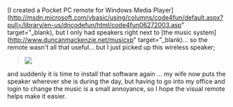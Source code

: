 [I created a Pocket PC remote for Windows Media Player](http://msdn.microsoft.com/vbasic/using/columns/code4fun/default.aspx?pull=/library/en-us/dncodefun/html/code4fun06272003.asp" target="_blank), but I only had speakers right next to [the music system](http://www.duncanmackenzie.net/musicxp" target="_blank)... so the remote wasn't all that useful... but I just picked up this wireless speaker;

> [<img src="http://store1.yimg.com/I/spectravox_1806_14150983" border="0" />](http://www.amazon.com/exec/obidos/ASIN/B000246U1C/duncanmackenz-20?creative=125577&camp=2321&link_code=as1)

and suddenly it is time to install that software again ... my wife now puts the speaker wherever she is during the day, but having to go into my office and login to change the music is a small annoyance, so I hope the visual remote helps make it easier.